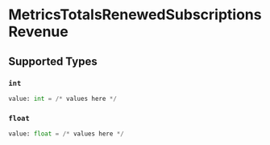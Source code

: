 # MetricsTotalsRenewedSubscriptionsRevenue


## Supported Types

### `int`

```python
value: int = /* values here */
```

### `float`

```python
value: float = /* values here */
```

